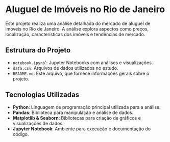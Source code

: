 # Aluguel de Imóveis no Rio de Janeiro

Este projeto realiza uma análise detalhada do mercado de aluguel de imóveis no Rio de Janeiro. A análise explora aspectos como preços, localização, características dos imóveis e tendências de mercado.

## Estrutura do Projeto

- `notebook.ipynb`': Jupyter Notebooks com análises e visualizações.
- `data.csv`: Arquivos de dados utilizados no estudo.
- `README.md`: Este arquivo, que fornece informações gerais sobre o projeto.

## Tecnologias Utilizadas

- **Python**: Linguagem de programação principal utilizada para a análise.
- **Pandas**: Biblioteca para manipulação e análise de dados.
- **Matplotlib & Seaborn**: Bibliotecas para criação de gráficos e visualizações de dados.
- **Jupyter Notebook**: Ambiente para execução e documentação do código.
